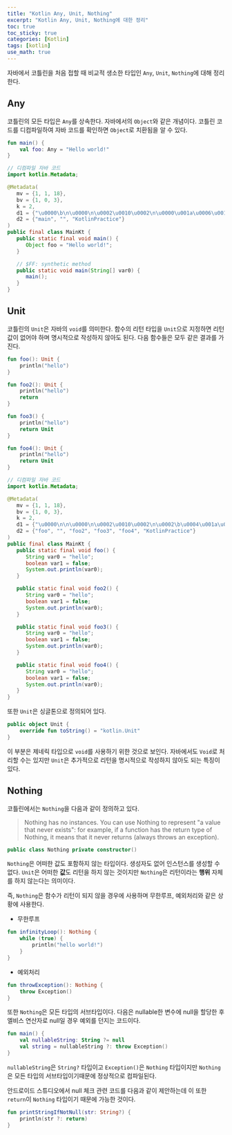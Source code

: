 ```yaml
---
title: "Kotlin Any, Unit, Nothing"
excerpt: "Kotlin Any, Unit, Nothing에 대한 정리"
toc: true
toc_sticky: true
categories: [Kotlin]
tags: [kotlin]
use_math: true
---
```


자바에서 코틀린을 처음 접할 때 비교적 생소한 타입인 `Any`, `Unit`, `Nothing`에 대해 정리한다.

## Any

코틀린의 모든 타입은 `Any`를 상속한다. 자바에서의 `Object`와 같은 개념이다. 코틀린 코드를 디컴파일하여 자바 코드를 확인하면 `Object`로 치환됨을 알 수 있다.

```kotlin
fun main() {
    val foo: Any = "Hello world!"
}
```

```java
// 디컴파일 자바 코드
import kotlin.Metadata;

@Metadata(
   mv = {1, 1, 18},
   bv = {1, 0, 3},
   k = 2,
   d1 = {"\u0000\b\n\u0000\n\u0002\u0010\u0002\n\u0000\u001a\u0006\u0010\u0000\u001a\u00020\u0001¨\u0006\u0002"},
   d2 = {"main", "", "KotlinPractice"}
)
public final class MainKt {
   public static final void main() {
      Object foo = "Hello world!";
   }

   // $FF: synthetic method
   public static void main(String[] var0) {
      main();
   }
}

```

## Unit

코틀린의 `Unit`은 자바의 `void`를 의미한다. 함수의 리턴 타입을 `Unit`으로 지정하면 리턴 값이 없어야 하며 명시적으로 작성하지 않아도 된다. 다음 함수들은 모두 같은 결과를 가진다.

```kotlin
fun foo(): Unit {
    println("hello")
}

fun foo2(): Unit {
    println("hello")
    return
}

fun foo3() {
    println("hello")
    return Unit
}

fun foo4(): Unit {
    println("hello")
    return Unit
}
```

```java
// 디컴파일 자바 코드
import kotlin.Metadata;

@Metadata(
   mv = {1, 1, 18},
   bv = {1, 0, 3},
   k = 2,
   d1 = {"\u0000\n\n\u0000\n\u0002\u0010\u0002\n\u0002\b\u0004\u001a\u0006\u0010\u0000\u001a\u00020\u0001\u001a\u0006\u0010\u0002\u001a\u00020\u0001\u001a\u0006\u0010\u0003\u001a\u00020\u0001\u001a\u0006\u0010\u0004\u001a\u00020\u0001¨\u0006\u0005"},
   d2 = {"foo", "", "foo2", "foo3", "foo4", "KotlinPractice"}
)
public final class MainKt {
   public static final void foo() {
      String var0 = "hello";
      boolean var1 = false;
      System.out.println(var0);
   }

   public static final void foo2() {
      String var0 = "hello";
      boolean var1 = false;
      System.out.println(var0);
   }

   public static final void foo3() {
      String var0 = "hello";
      boolean var1 = false;
      System.out.println(var0);
   }

   public static final void foo4() {
      String var0 = "hello";
      boolean var1 = false;
      System.out.println(var0);
   }
}
```

또한 `Unit`은 싱글톤으로 정의되어 있다.

```kotlin
public object Unit {
    override fun toString() = "kotlin.Unit"
}
```

이 부분은 제네릭 타입으로 `void`를 사용하기 위한 것으로 보인다. 자바에서도 `Void`로 처리할 수는 있지만 `Unit`은 추가적으로 리턴을 명시적으로 작성하지 않아도 되는 특징이 있다.

## Nothing

코틀린에서는 `Nothing`을 다음과 같이 정의하고 있다.

> Nothing has no instances. You can use Nothing to represent "a value that never exists": for example, if a function has the return type of Nothing, it means that it never returns (always throws an exception).

```kotlin
public class Nothing private constructor()
```

`Nothing`은 어떠한 값도 포함하지 않는 타입이다. 생성자도 없어 인스턴스를 생성할 수 없다. `Unit`은 어떠한 **값**도 리턴을 하지 않는 것이지만 `Nothing`은 리턴이라는 **행위** 자체를 하지 않는다는 의미이다.

즉, `Nothing`은 함수가 리턴이 되지 않을 경우에 사용하며 무한루프, 예외처리와 같은 상황에 사용한다.

- 무한루프

```kotlin
fun infinityLoop(): Nothing {
    while (true) {
        println("hello world!")
    }
}
```

- 예외처리

```kotlin
fun throwException(): Nothing {
    throw Exception()
}
```

또한 `Nothing`은 모든 타입의 서브타입이다. 다음은 nullable한 변수에 null을 할당한 후 엘비스 연산자로 null일 경우 예외를 던지는 코드이다.

```kotlin
fun main() {
    val nullableString: String ?= null
    val string = nullableString ?: throw Exception()
}
```

`nullableString`은 `String?` 타입이고 `Exception()`은 `Nothing` 타입이지만 `Nothing`은 모든 타입의 서브타입이기때문에 정상적으로 컴파일된다.

안드로이드 스튜디오에서 null 체크 관련 코드를 다음과 같이 제안하는데 이 또한 `return`이 `Nothing` 타입이기 때문에 가능한 것이다.

```kotlin
fun printStringIfNotNull(str: String?) {
    println(str ?: return)
}
```

<br><br>
